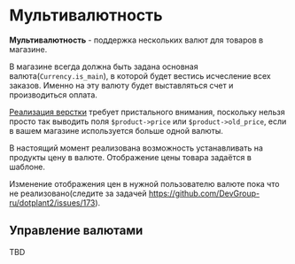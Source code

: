 # Мультивалютность

**Мультивалютность** - поддержка нескольких валют для товаров в магазине.

В магазине всегда должна быть задана основная валюта(`Currency.is_main`), в которой будет вестись исчесление всех заказов. Именно на эту валюту будет выставляться счет и производиться оплата.

[Реализация верстки](Multicurrency_Markup) требует пристального внимания, поскольку нельзя просто так выводить поля `$product->price` или `$product->old_price`, если в вашем магазине используется больше одной валюты.

В настоящий момент реализована возможность устанавливать на продукты цену в валюте. Отображение цены товара задаётся в шаблоне.

Изменение отображения цен в нужной пользователю валюте пока что не реализовано(следите за задачей https://github.com/DevGroup-ru/dotplant2/issues/173).

## Управление валютами

TBD


